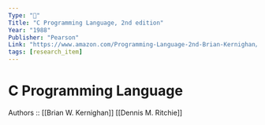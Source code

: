 ```yaml
---
Type: "📖"
Title: "C Programming Language, 2nd edition"
Year: "1988"
Publisher: "Pearson"
Link: "https://www.amazon.com/Programming-Language-2nd-Brian-Kernighan/dp/0131103628/ref=sr_1_1?crid=13HN79M99F0RE&keywords=c+programming+language&qid=1667406472&qu=eyJxc2MiOiIzLjc0IiwicXNhIjoiMy4wNyIsInFzcCI6IjIuOTMifQ%3D%3D&s=books&sprefix=c+programming+languag%2Cstripbooks-intl-ship%2C213&sr=1-1"
tags: [research_item]
---
```

# C Programming Language
Authors :: [[Brian W. Kernighan]] [[Dennis M. Ritchie]]

